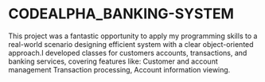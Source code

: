 # CODEALPHA_BANKING-SYSTEM
This project was a fantastic opportunity to apply my programming skills to a real-world scenario designing efficient system with a clear object-oriented approach.I developed classes for customers accounts, transactions, and banking services, covering features like: Customer and account management Transaction processing, Account information viewing.
